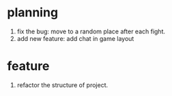 # planning
1. fix the bug: move to a random place after each fight.
2. add new feature: add chat in game layout

# feature
1. refactor the structure of project.